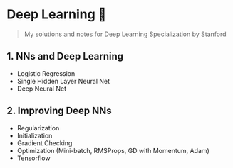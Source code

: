 # Deep Learning 🧠

> My solutions and notes for Deep Learning Specialization by Stanford

## 1. NNs and Deep Learning

- Logistic Regression
- Single Hidden Layer Neural Net
- Deep Neural Net

## 2. Improving Deep NNs

- Regularization
- Initialization
- Gradient Checking
- Optimization (Mini-batch, RMSProps, GD with Momentum, Adam)
- Tensorflow
